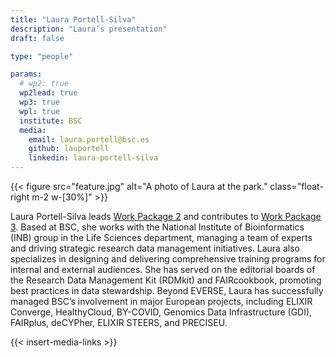 ```yaml
---
title: "Laura Portell-Silva"
description: "Laura’s presentation"
draft: false

type: "people"

params:
  # wp2: true
  wp2lead: true
  wp3: true
  wpl: true
  institute: BSC
  media: 
    email: laura.portell@bsc.es
    github: lauportell
    linkedin: laura-portell-silva
---
```

{{< figure src="feature.jpg" alt="A photo of Laura at the park." class="float-right m-2 w-[30%]" >}}

Laura Portell-Silva leads [Work Package 2](/workpackages/02_Best_practices/) and contributes to [Work Package 3](/workpackages/03_Tools_and_Services). Based at BSC, she works with the National Institute of Bioinformatics (INB) group in the Life Sciences department, managing a team of experts and driving strategic research data management initiatives. Laura also specializes in designing and delivering comprehensive training programs for internal and external audiences.
She has served on the editorial boards of the Research Data Management Kit (RDMkit) and FAIRcookbook, promoting best practices in data stewardship. Beyond EVERSE, Laura has successfully managed BSC’s involvement in major European projects, including ELIXIR Converge, HealthyCloud, BY-COVID, Genomics Data Infrastructure (GDI), FAIRplus, deCYPher, ELIXIR STEERS, and PRECISEU.

{{< insert-media-links >}}
